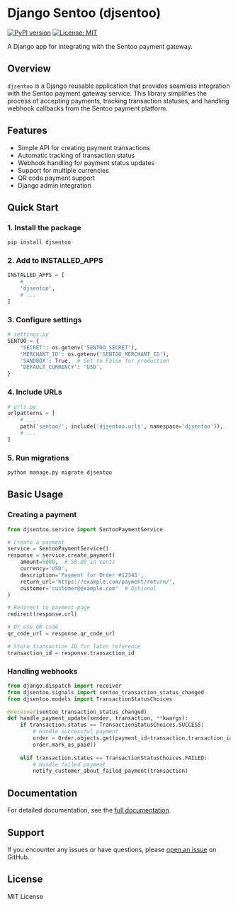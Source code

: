 # Django Sentoo (djsentoo)

[![PyPI version](https://badge.fury.io/py/djsentoo.svg)](https://badge.fury.io/py/djsentoo)
[![License: MIT](https://img.shields.io/badge/License-MIT-yellow.svg)](https://opensource.org/licenses/MIT)

A Django app for integrating with the Sentoo payment gateway.

## Overview

`djsentoo` is a Django reusable application that provides seamless integration with the Sentoo payment gateway service. This library simplifies the process of accepting payments, tracking transaction statuses, and handling webhook callbacks from the Sentoo payment platform.

## Features

- Simple API for creating payment transactions
- Automatic tracking of transaction status
- Webhook handling for payment status updates
- Support for multiple currencies
- QR code payment support
- Django admin integration

## Quick Start

### 1. Install the package

```bash
pip install djsentoo
```

### 2. Add to INSTALLED_APPS

```python
INSTALLED_APPS = [
    # ...
    'djsentoo',
    # ...
]
```

### 3. Configure settings

```python
# settings.py
SENTOO = {
    'SECRET': os.getenv('SENTOO_SECRET'),
    'MERCHANT_ID': os.getenv('SENTOO_MERCHANT_ID'),
    'SANDBOX': True,  # Set to False for production
    'DEFAULT_CURRENCY': 'USD',
}
```

### 4. Include URLs

```python
# urls.py
urlpatterns = [
    # ...
    path('sentoo/', include('djsentoo.urls', namespace='djsentoo')),
    # ...
]
```

### 5. Run migrations

```bash
python manage.py migrate djsentoo
```

## Basic Usage

### Creating a payment

```python
from djsentoo.service import SentooPaymentService

# Create a payment
service = SentooPaymentService()
response = service.create_payment(
    amount=5000,  # 50.00 in cents
    currency='USD',
    description='Payment for Order #12345',
    return_url='https://example.com/payment/return/',
    customer='customer@example.com'  # Optional
)

# Redirect to payment page
redirect(response.url)

# Or use QR code
qr_code_url = response.qr_code_url

# Store transaction ID for later reference
transaction_id = response.transaction_id
```

### Handling webhooks

```python
from django.dispatch import receiver
from djsentoo.signals import sentoo_transaction_status_changed
from djsentoo.models import TransactionStatusChoices

@receiver(sentoo_transaction_status_changed)
def handle_payment_update(sender, transaction, **kwargs):
    if transaction.status == TransactionStatusChoices.SUCCESS:
        # Handle successful payment
        order = Order.objects.get(payment_id=transaction.transaction_id)
        order.mark_as_paid()
        
    elif transaction.status == TransactionStatusChoices.FAILED:
        # Handle failed payment
        notify_customer_about_failed_payment(transaction)
```

## Documentation

For detailed documentation, see the [full documentation](link-to-your-docs).

## Support

If you encounter any issues or have questions, please [open an issue](link-to-issues) on GitHub.

## License

MIT License

